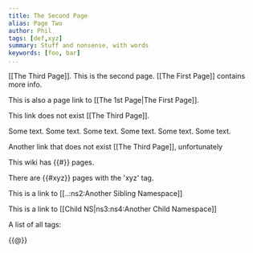 ```yaml
---
title: The Second Page
alias: Page Two
author: Phil
tags: [def,xyz]
summary: Stuff and nonsense, with words
keywords: [foo, bar]
...
```


[[The Third Page]]. This is the second page. [[The First Page]] contains more info.

This is also a page link to [[The 1st Page|The First Page]].

This link does not exist [[The Third Page]].

Some text. Some text. Some text. Some text. Some text. Some text.

Another link that does not exist [[The Third Page]], unfortunately

This wiki has {{#}} pages.

There are {{#xyz}} pages with the 'xyz' tag.

This is a link to [[..:ns2:Another Sibling Namespace]]

This is a link to [[Child NS|ns3:ns4:Another Child Namespace]]

A list of all tags:

{{@}}
